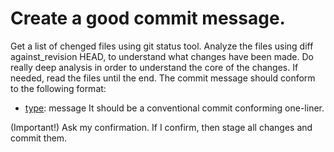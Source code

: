 # Create a good commit message.
Get a list of chenged files using git status tool.
Analyze the files using diff against_revision HEAD, to understand what changes have been made.
Do really deep analysis in order to understand the core of the changes.
If needed, read the files until the end.
The commit message should conform to the following format:
- [type](scope): message
It should be a conventional commit conforming one-liner.

(Important!) Ask my confirmation.
If I confirm, then stage all changes and commit them.